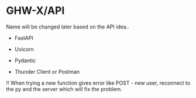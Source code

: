 # GHW-X/API

Name will be changed later based on the API idea..

- FastAPI
- Uvicorn
- Pydantic

- Thunder Client or Postman

!! When trying a new function gives error like POST - new user, reconnect to the py and the server which will fix the problem.